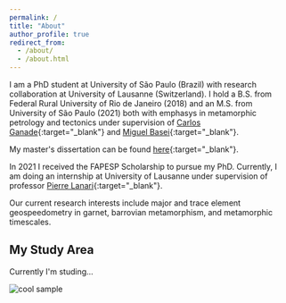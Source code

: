 ```yaml
---
permalink: /
title: "About"
author_profile: true
redirect_from: 
  - /about/
  - /about.html
---
```


I am a PhD student at University of São Paulo (Brazil) with research collaboration at University of Lausanne (Switzerland).
I hold a B.S. from Federal Rural University of Rio de Janeiro (2018) and an M.S. from University of São Paulo (2021) both with emphasys in metamorphic petrology and tectonics under supervision of [Carlos Ganade](https://scholar.google.com/citations?user=OhTnB9cAAAAJ&hl=pt-PT&oi=ao){:target="_blank"} and [Miguel Basei](https://scholar.google.com/citations?user=0ASHXOwAAAAJ&hl=pt-PT&oi=ao){:target="_blank"}. 

My master's dissertation can be found [here](https://www.teses.usp.br/teses/disponiveis/44/44143/tde-07062021-083043/en.php){:target="_blank"}.

In 2021 I received the FAPESP Scholarship to pursue my PhD.
Currently, I am doing an internship at University of Lausanne under supervision of professor [Pierre Lanari](https://scholar.google.com/citations?user=WmXpZO4AAAAJ&hl=pt-PT&oi=ao){:target="_blank"}.

Our current research interests include major and trace element geospeedometry in garnet, barrovian metamorphism, and metamorphic timescales.

## My Study Area

Currently I'm studing...

![cool sample](images/mylonite.jpg)